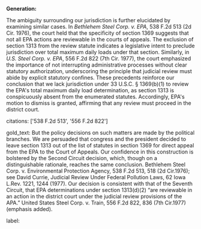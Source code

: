 **Generation:**

The ambiguity surrounding our jurisdiction is further elucidated by examining similar cases. In *Bethlehem Steel Corp. v. EPA*, 538 F.2d 513 (2d Cir. 1976), the court held that the specificity of section 1369 suggests that not all EPA actions are reviewable in the courts of appeals. The exclusion of section 1313 from the review statute indicates a legislative intent to preclude jurisdiction over total maximum daily loads under that section. Similarly, in *U.S. Steel Corp. v. EPA*, 556 F.2d 822 (7th Cir. 1977), the court emphasized the importance of not interrupting administrative processes without clear statutory authorization, underscoring the principle that judicial review must abide by explicit statutory confines. These precedents reinforce our conclusion that we lack jurisdiction under 33 U.S.C. § 1369(b)(1) to review the EPA's total maximum daily load determination, as section 1313 is conspicuously absent from the enumerated statutes. Accordingly, EPA's motion to dismiss is granted, affirming that any review must proceed in the district court.

citations: ['538 F.2d 513', '556 F.2d 822']

gold_text: But the policy decisions on such matters are made by the political branches. We are persuaded that congress and the president decided to leave section 1313 out of the list of statutes in section 1369 for direct appeal from the EPA to the Court of Appeals. Our confidence in this construction is bolstered by the Second Circuit decision, which, though on a distinguishable rationale, reaches the same conclusion. Bethlehem Steel Corp. v. Environmental Protection Agency, 538 F.2d 513, 518 (2d Cir.1976); see David Currie, Judicial Review Under Federal Pollution Laws, 62 Iowa L.Rev. 1221, 1244 (1977). Our decision is consistent with that of the Seventh Circuit, that EPA determinations under section 1313(d)(2) “are reviewable in an action in the district court under the judicial review provisions of the APA.” United States Steel Corp. v. Train, 556 F.2d 822, 836 (7th Cir.1977) (emphasis added).

label: 